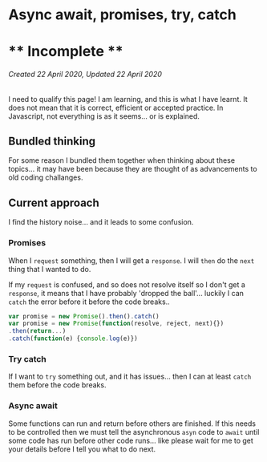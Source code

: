 # Async await, promises, try, catch

# ** Incomplete **

###### Created 22 April 2020, Updated 22 April 2020

I need to qualify this page! I am learning, and this is what I have learnt. It does not mean that it is correct, efficient or accepted practice. In Javascript, not everything is as it seems... or is explained.

## Bundled thinking

For some reason I bundled them together when thinking about these topics... it may have been because they are thought of as advancements to old coding challanges.

## Current approach

I find the history noise... and it leads to some confusion.

### Promises

When I `request` something, then I will get a `response`. I will `then` do the `next` thing that I wanted to do.

If my `request` is confused, and so does not resolve itself so I don't get a `response`, it means that I have probably 'dropped the ball'... luckily I can `catch` the error before it before the code breaks..

```javascript
var promise = new Promise().then().catch()
var promise = new Promise(function(resolve, reject, next){})
.then(return...)
.catch(function(e) {console.log(e)})
```

### Try catch

If I want to `try` something out, and it has issues... then I can at least `catch` them before the code breaks.

### Async await

Some functions can run and return before others are finished. If this needs to be controlled then we must tell the asynchronous `asyn` code to `await` until some code has run before other code runs... like please wait for me to get your details before I tell you what to do next.
